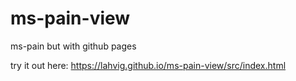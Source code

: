 # ms-pain-view
ms-pain but with github pages

try it out here:
https://lahvig.github.io/ms-pain-view/src/index.html
